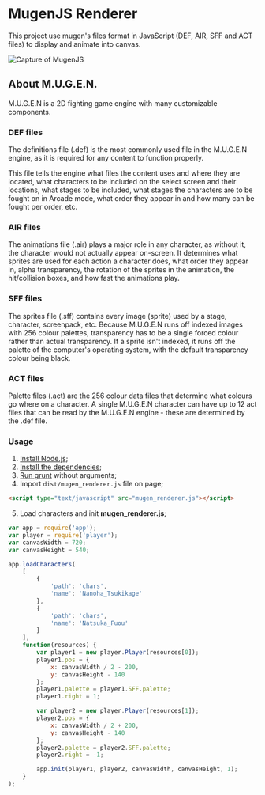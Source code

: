 # MugenJS Renderer

This project use mugen's files format in JavaScript (DEF, AIR, SFF and ACT files) to display and animate into canvas.

![Capture of MugenJS](https://mugenjs.github.io/images/mugenjs.png)

## About M.U.G.E.N.

M.U.G.E.N is a 2D fighting game engine with many customizable components.

### DEF files

The definitions file (.def) is the most commonly used file in the M.U.G.E.N engine, as it is required for any content to function properly.

This file tells the engine what files the content uses and where they are located, what characters to be included on the select screen and their locations, what stages to be included, what stages the characters are to be fought on in Arcade mode, what order they appear in and how many can be fought per order, etc. 

### AIR files

The animations file (.air) plays a major role in any character, as without it, the character would not actually appear on-screen. It determines what sprites are used for each action a character does, what order they appear in, alpha transparency, the rotation of the sprites in the animation, the hit/collision boxes, and how fast the animations play. 

### SFF files

The sprites file (.sff) contains every image (sprite) used by a stage, character, screenpack, etc. Because M.U.G.E.N runs off indexed images with 256 colour palettes, transparency has to be a single forced colour rather than actual transparency. If a sprite isn't indexed, it runs off the palette of the computer's operating system, with the default transparency colour being black. 

### ACT files

Palette files (.act) are the 256 colour data files that determine what colours go where on a character. A single M.U.G.E.N character can have up to 12 act files that can be read by the M.U.G.E.N engine - these are determined by the .def file. 

### Usage

1. [Install Node.js](https://nodejs.org/en/download/package-manager/);
2. [Install the dependencies](https://docs.npmjs.com/cli/install);
3. [Run grunt](https://gruntjs.com/getting-started) without arguments;
4. Import `dist/mugen_renderer.js` file on page;
```html
<script type="text/javascript" src="mugen_renderer.js"></script>
```
5. Load characters and init **mugen_renderer.js**;
```js
var app = require('app');
var player = require('player');
var canvasWidth = 720;
var canvasHeight = 540;

app.loadCharacters(
    [
        {
            'path': 'chars',
            'name': 'Nanoha_Tsukikage'
        },
        {
            'path': 'chars',
            'name': 'Natsuka_Fuou'
        }
    ],
    function(resources) {
        var player1 = new player.Player(resources[0]);
        player1.pos = {
            x: canvasWidth / 2 - 200,
            y: canvasHeight - 140
        };
        player1.palette = player1.SFF.palette;
        player1.right = 1;

        var player2 = new player.Player(resources[1]);
        player2.pos = {
            x: canvasWidth / 2 + 200,
            y: canvasHeight - 140
        };
        player2.palette = player2.SFF.palette;
        player2.right = -1;

        app.init(player1, player2, canvasWidth, canvasHeight, 1);
    }
);
```
